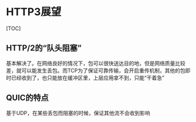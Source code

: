 # HTTP3展望

[TOC]

## HTTP/2的“队头阻塞”

基本解决了。在网络良好的情况下，包可以很快送达目的地，但是网络质量比较差，就可以能发生丢包。而TCP为了保证可靠传输，会开启重传机制，其他的包即时已经收到了，也只能放在缓冲区里，上层应用拿不到，只能“干着急”

## QUIC的特点

基于UDP，在某些丢包而阻塞的时候，保证其他流不会收到影响